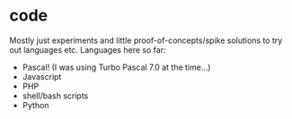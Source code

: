code
====

Mostly just experiments and little proof-of-concepts/spike solutions to try out languages etc.  Languages here so far:
* Pascal! (I was using Turbo Pascal 7.0 at the time...)
* Javascript
* PHP
* shell/bash scripts
* Python
